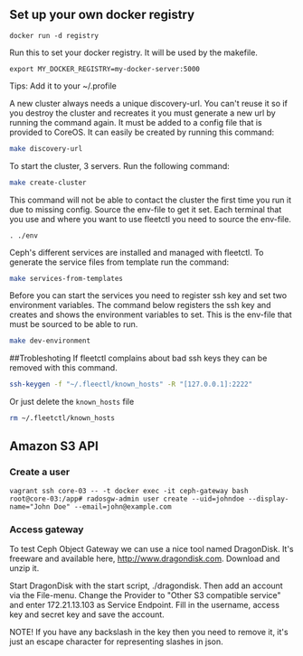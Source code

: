 
## Set up your own docker registry

	docker run -d registry 

Run this to set your docker registry. It will be used by the makefile.

	export MY_DOCKER_REGISTRY=my-docker-server:5000

Tips: Add it to your ~/.profile

A new cluster always needs a unique discovery-url. You can't reuse it so if you destroy the cluster and recreates it you must generate a new url by running the command again. It must be added to a config file that is provided to CoreOS. It can easily be created by running this command:

``` bash
make discovery-url
```

To start the cluster, 3 servers. Run the following command:

``` bash
make create-cluster
```

This command will not be able to contact the cluster the first time you run it due to missing config. Source the env-file to get it set. Each terminal that you use and where you want to use fleetctl you need to source the env-file.

	. ./env

Ceph's different services are installed and managed with fleetctl. To generate the service files from template run the command:

``` bash
make services-from-templates
```

Before you can start the services you need to register ssh key and set two environment variables. The command below registers the ssh key and creates and shows the environment variables to set. This is the env-file that must be sourced to be able to run. 

``` bash
make dev-environment
```

##Trobleshoting
If fleetctl complains about bad ssh keys they can be removed with this command.
``` bash
ssh-keygen -f "~/.fleectl/known_hosts" -R "[127.0.0.1]:2222"
```
Or just delete the ```known_hosts``` file
``` bash
rm ~/.fleetctl/known_hosts
```
## Amazon S3 API

### Create a user

	vagrant ssh core-03 -- -t docker exec -it ceph-gateway bash
	root@core-03:/app# radosgw-admin user create --uid=johndoe --display-name="John Doe" --email=john@example.com 

### Access gateway

To test Ceph Object Gateway we can use a nice tool named DragonDisk. It's freeware and available here, http://www.dragondisk.com. Download and unzip it.

Start DragonDisk with the start script, ./dragondisk. Then add an account via the File-menu. Change the Provider to "Other S3 compatible service" and enter 172.21.13.103 as Service Endpoint. Fill in the username, access key and secret key and save the account.

NOTE! If you have any backslash in the key then you need to remove it, it's just an escape character for representing slashes in json.
